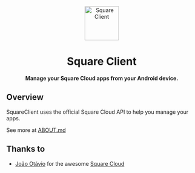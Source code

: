 <div align="center">
  <img src=".assets/ic.png" alt="Square Client" width="90" height="90"/>
</div>

<h1 align="center"><b>Square Client</b></h1>
<p align="center"><b>Manage your Square Cloud apps from your Android device.</b></p>

## Overview

SquareClient uses the official Square Cloud API to help you manage your apps.

See more at [ABOUT.md](https://github.com/teixeira0x/SquareClient/assets/about/ABOUT.md)

## Thanks to
- [João Otávio](https://joaootavios.dev/) for the awesome [Square Cloud](https://squarecloud.app)
